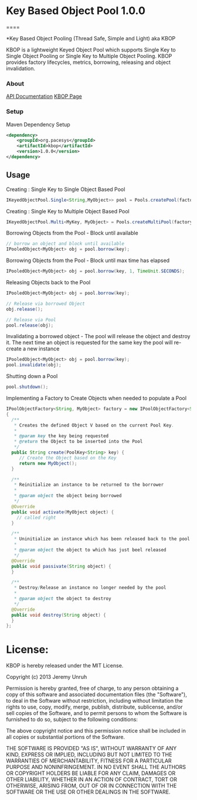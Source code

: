 # Key Based Object Pool 1.0.0
====

*Key Based Object Pooling (Thread Safe, Simple and Light) aka KBOP

KBOP is a lightweight Keyed Object Pool which supports Single Key to Single Object Pooling or Single Key to Multiple Object Pooling.  KBOP provides factory lifecycles, metrics, borrowing, releasing and object invalidation.

### About
[API Documentation](http://www.kbop.org/apidocs)
[KBOP Page](http://www.kbop.org)

### Setup

Maven Dependency Setup

```xml
<dependency>
	<groupId>org.pacesys</groupId>
	<artifactId>kbop</artifactId>
	<version>1.0.0</version>
</dependency>
```

## Usage

Creating : Single Key to Single Object Based Pool
```java
IKeyedObjectPool.Single<String,MyObject>> pool = Pools.createPool(factory));
````

Creating : Single Key to Multiple Object Based Pool
```java
IKeyedObjectPool.Multi<MyKey, MyObject> = Pools.createMultiPool(factory, maxItemsPerKey)
````

Borrowing Objects from the Pool - Block until available
```java
// borrow an object and block until available
IPooledObject<MyObject> obj = pool.borrow(key);
````

Borrowing Objects from the Pool - Block until max time has elapsed
```java
IPooledObject<MyObject> obj = pool.borrow(key, 1, TimeUnit.SECONDS);
````

Releasing Objects back to the Pool
```java
IPooledObject<MyObject> obj = pool.borrow(key);

// Release via borrowed Object
obj.release();

// Release via Pool
pool.release(obj);
````

Invalidating a borrowed object - The pool will release the object and destroy it.  The next time
an object is requested for the same key the pool will re-create a new instance
```java
IPooledObject<MyObject> obj = pool.borrow(key);
pool.invalidate(obj);
````

Shutting down a Pool
```java
pool.shutdown();
````

Implementing a Factory to Create Objects when needed to populate a Pool
```java
IPoolObjectFactory<String, MyObject> factory = new IPoolObjectFactory<String, MyObject>() 
{
  /**
   * Creates the defined Object V based on the current Pool Key.
   *
   * @param key the key being requested
   * @return the Object to be inserted into the Pool
   */
  public String create(PoolKey<String> key) {
     // Create the Object based on the Key
     return new MyObject();
  }

  /**
   * Reinitialize an instance to be returned to the borrower
   *
   * @param object the object being borrowed
   */
  @Override
  public void activate(MyObject object) {
    // called right
  }

  /**
   * Uninitialize an instance which has been released back to the pool
   *
   * @param object the object to which has just beel released
   */
  @Override
  public void passivate(String object) {
  }

  /**
   * Destroy/Release an instance no longer needed by the pool
   *
   * @param object the object to destroy
   */
  @Override
  public void destroy(String object) {
  }
};
````

# License:

KBOP is hereby released under the MIT License.

Copyright (c) 2013 Jeremy Unruh

Permission is hereby granted, free of charge, to any person obtaining a copy of this software and associated documentation files (the "Software"), to deal in the Software without restriction, including without limitation the rights to use, copy, modify, merge, publish, distribute, sublicense, and/or sell copies of the Software, and to permit persons to whom the Software is furnished to do so, subject to the following conditions:

The above copyright notice and this permission notice shall be included in all copies or substantial portions of the Software.

THE SOFTWARE IS PROVIDED "AS IS", WITHOUT WARRANTY OF ANY KIND, EXPRESS OR IMPLIED, INCLUDING BUT NOT LIMITED TO THE WARRANTIES OF MERCHANTABILITY, FITNESS FOR A PARTICULAR PURPOSE AND NONINFRINGEMENT. IN NO EVENT SHALL THE AUTHORS OR COPYRIGHT HOLDERS BE LIABLE FOR ANY CLAIM, DAMAGES OR OTHER LIABILITY, WHETHER IN AN ACTION OF CONTRACT, TORT OR OTHERWISE, ARISING FROM, OUT OF OR IN CONNECTION WITH THE SOFTWARE OR THE USE OR OTHER DEALINGS IN THE SOFTWARE.

